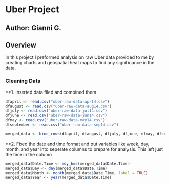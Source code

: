 # Uber Project
## Author: Gianni G.
## Overview
  In this project I preformed analysis on raw Uber data provided to me by creating charts and geospatial heat maps to find any significance in the data.

### Cleaning Data

**1. Inserted data filed and combined them

```r
dfapril <- read.csv("uber-raw-data-apr14.csv")
dfaugust <- read.csv("uber-raw-data-aug14.csv")
dfjuly <- read.csv("uber-raw-data-jul14.csv")
dfjune <- read.csv("uber-raw-data-jun14.csv")
dfmay <- read.csv("uber-raw-data-may14.csv")
dfseptember <- read.csv("uber-raw-data-sep14.csv")

merged_data <- bind_rows(dfapril, dfaugust, dfjuly, dfjune, dfmay, dfseptember)
```
**2. Fixed the date and time format and put variables like week, day, month, and year into seperate columns to prepare for analysis. This left just the time in the column

```r
merged_data$Date.Time <- mdy_hms(merged_data$Date.Time)
merged_data$Day <- day(merged_data$Date.Time)
merged_data$Month <- month(merged_data$Date.Time, label = TRUE)
merged_data$Year <- year(merged_data$Date.Time)
```
